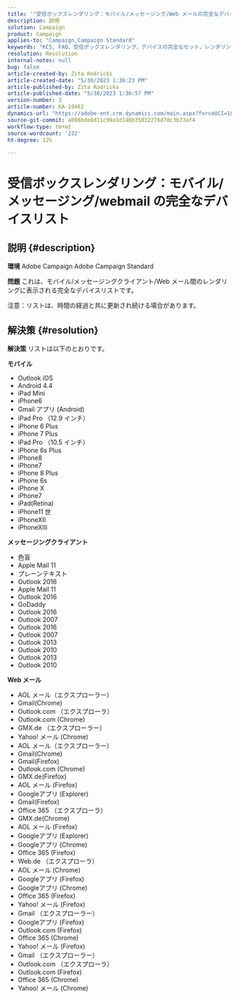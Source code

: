 ```yaml
---
title: '"受信ボックスレンダリング：モバイル/メッセージング/Web メールの完全なデバイスリスト»'
description: 説明
solution: Campaign
product: Campaign
applies-to: "Campaign,Campaign Standard"
keywords: "KCS, FAQ，受信ボックスレンダリング，デバイスの完全なセット，レンダリング，モバイル，メッセージングクライアント， Web メール， ACS, AC, Adobe Campaign, Adobe Campaign Standard"
resolution: Resolution
internal-notes: null
bug: false
article-created-by: Zita Rodricks
article-created-date: "5/30/2023 1:36:23 PM"
article-published-by: Zita Rodricks
article-published-date: "5/30/2023 1:36:57 PM"
version-number: 3
article-number: KA-19462
dynamics-url: "https://adobe-ent.crm.dynamics.com/main.aspx?forceUCI=1&pagetype=entityrecord&etn=knowledgearticle&id=f206e1f6-eefe-ed11-8f6e-6045bd0063aa"
source-git-commit: a098bde8d11c99a1d140b35032276d70c3b73af4
workflow-type: tm+mt
source-wordcount: '232'
ht-degree: 12%

---
```


# 受信ボックスレンダリング：モバイル/メッセージング/webmail の完全なデバイスリスト

## 説明 {#description}


<b>環境</b>
Adobe Campaign Adobe Campaign Standard

<b>問題</b>
これは、モバイル/メッセージングクライアント/Web メール間のレンダリングに表示される完全なデバイスリストです。

注意：リストは、時間の経過と共に更新され続ける場合があります。


## 解決策 {#resolution}


<b>解決策</b>
リストは以下のとおりです。

<b>モバイル</b>

- Outlook iOS
- Android 4.4
- iPad Mini
- iPhone6
- Gmail アプリ (Android)
- iPad Pro （12.9 インチ）
- iPhone 6 Plus
- iPhone 7 Plus
- iPad Pro （10.5 インチ）
- iPhone 6s Plus
- iPhone8
- iPhone7
- iPhone 8 Plus
- iPhone 6s
- iPhone X
- iPhone7
- iPad(Retina)
- iPhone11 世
- iPhoneXII
- iPhoneXIII




<b>メッセージングクライアント</b>

- 色盲
- Apple Mail 11
- プレーンテキスト
- Outlook 2016
- Apple Mail 11
- Outlook 2016
- GoDaddy
- Outlook 2016
- Outlook 2007
- Outlook 2016
- Outlook 2007
- Outlook 2013
- Outlook 2010
- Outlook 2013
- Outlook 2010




<b>Web メール</b>

- AOL メール（エクスプローラー）
- Gmail(Chrome)
- Outlook.com （エクスプローラ）
- Outlook.com (Chrome)
- GMX.de （エクスプローラー）
- Yahoo! メール (Chrome)
- AOL メール（エクスプローラー）
- Gmail(Chrome)
- Gmail(Firefox)
- Outlook.com (Chrome)
- GMX.de(Firefox)
- AOL メール (Firefox)
- Googleアプリ (Explorer)
- Gmail(Firefox)
- Office 365 （エクスプローラ）
- GMX.de(Chrome)
- AOL メール (Firefox)
- Googleアプリ (Explorer)
- Googleアプリ (Chrome)
- Office 365 (Firefox)
- Web.de （エクスプローラ）
- AOL メール (Chrome)
- Googleアプリ (Firefox)
- Googleアプリ (Chrome)
- Office 365 (Firefox)
- Yahoo! メール (Firefox)
- Gmail （エクスプローラー）
- Googleアプリ (Firefox)
- Outlook.com (Firefox)
- Office 365 (Chrome)
- Yahoo! メール (Firefox)
- Gmail （エクスプローラー）
- Outlook.com （エクスプローラ）
- Outlook.com (Firefox)
- Office 365 (Chrome)
- Yahoo! メール (Chrome)

